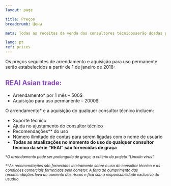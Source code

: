 ```yaml
---
layout: page

title: Preços
breadcrumb: Цены

meta: Todas as receitas da venda dos consultores técnicosserão doadas para caridade.

lang: pt
ref: prices
---
```


Os preços seguintes de arrendamento e aquisição para uso permanente serão estabelecidos a partir de 1 de janeiro de 2018:

## <span style="color:#8b4ac7">REAl Asian trade:</span>

- Arrendamento* por 1 mês – 500$  
- Aquisição para uso permanente – 2000$

O arrendamento* e a aquisição do qualquer consultor técnico incluem:

- Suporte técnico
- Ajuda no ajustamento do consultor técnico
- Recomendações** do uso
- Número ilimitado de contas para serem ligadas com o nome de usuário
- **Todas as atualizações no momento do uso do qualquer consultor técnico da série “REAl” são fornecidas de graça**


<small>\*_O arrendamento pode ser prolongado de graça, a critério do projeto “Lincoln vírus”._</small>

<small>\*\*_As recomendações são fornecidas inteiramente sobre o uso do consultor técnico e as condições comerciais fornecidas pelo corretor. A falta de cumprimento das recomendações leva ao aumento dos riscos e fica sob a responsabilidade exclusiva do usuário._</small>
